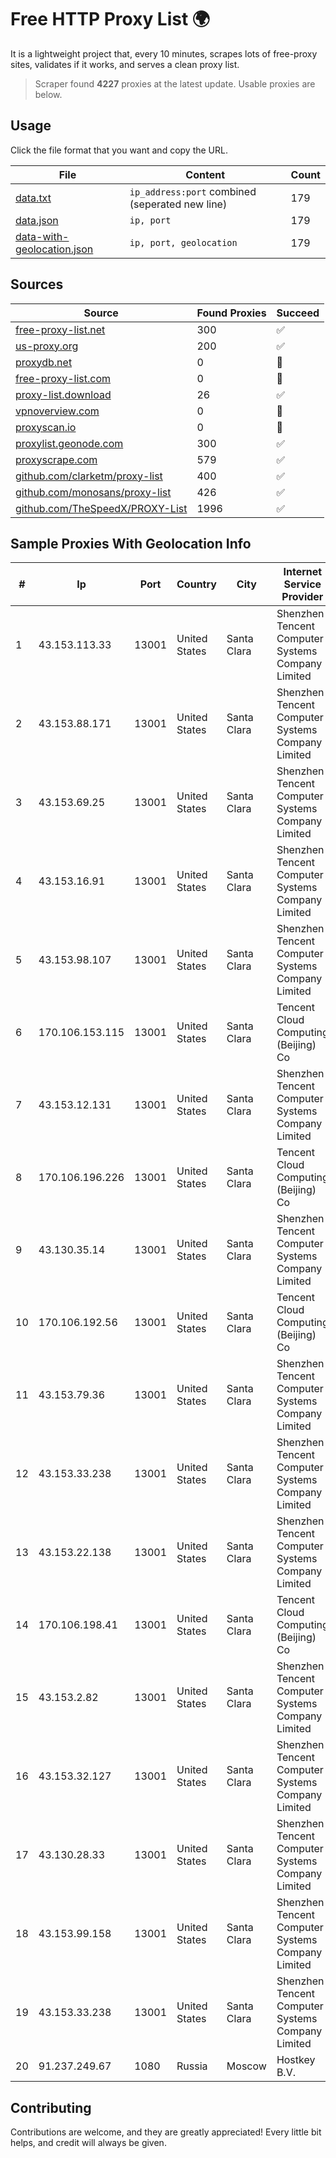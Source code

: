 
# Free HTTP Proxy List 🌍

It is a lightweight project that, every 10 minutes, scrapes lots of free-proxy sites, validates if it works, and serves a clean proxy list.


> Scraper found **4227** proxies at the latest update. Usable proxies are below.

## Usage

Click the file format that you want and copy the URL.


|File|Content|Count|
|----|-------|-----|
|[data.txt](https://raw.githubusercontent.com/themiralay/Proxy-List-World/master/data.txt)|`ip_address:port` combined (seperated new line)|179|
|[data.json](https://raw.githubusercontent.com/themiralay/Proxy-List-World/master/data.json)|`ip, port`|179|
|[data-with-geolocation.json](https://raw.githubusercontent.com/themiralay/Proxy-List-World/master/data-with-geolocation.json)|`ip, port, geolocation`|179|

## Sources

|Source|Found Proxies|Succeed|
|------|-------------|-------|
|[free-proxy-list.net](https://free-proxy-list.net)|300|✅|
|[us-proxy.org](https://www.us-proxy.org)|200|✅|
|[proxydb.net](http://proxydb.net)|0|🚫|
|[free-proxy-list.com](https://free-proxy-list.com/?page=&port=&type%5B%5D=http&type%5B%5D=https&up_time=0&search=Search)|0|🚫|
|[proxy-list.download](https://www.proxy-list.download/HTTP)|26|✅|
|[vpnoverview.com](https://vpnoverview.com/privacy/anonymous-browsing/free-proxy-servers)|0|🚫|
|[proxyscan.io](https://www.proxyscan.io)|0|🚫|
|[proxylist.geonode.com](https://proxylist.geonode.com/api/proxy-list?limit=300&page=1&sort_by=lastChecked&sort_type=desc&protocols=http,https)|300|✅|
|[proxyscrape.com](https://api.proxyscrape.com/v2/?request=displayproxies&protocol=http&timeout=10000&country=all&ssl=all&anonymity=all)|579|✅|
|[github.com/clarketm/proxy-list](https://raw.githubusercontent.com/clarketm/proxy-list/master/proxy-list-raw.txt)|400|✅|
|[github.com/monosans/proxy-list](https://raw.githubusercontent.com/monosans/proxy-list/main/proxies/http.txt)|426|✅|
|[github.com/TheSpeedX/PROXY-List](https://raw.githubusercontent.com/TheSpeedX/PROXY-List/master/http.txt)|1996|✅|


## Sample Proxies With Geolocation Info

|#|Ip|Port|Country|City|Internet Service Provider|
|-|--|----|-------|----|-------------------------|
|1|43.153.113.33|13001|United States|Santa Clara|Shenzhen Tencent Computer Systems Company Limited|
|2|43.153.88.171|13001|United States|Santa Clara|Shenzhen Tencent Computer Systems Company Limited|
|3|43.153.69.25|13001|United States|Santa Clara|Shenzhen Tencent Computer Systems Company Limited|
|4|43.153.16.91|13001|United States|Santa Clara|Shenzhen Tencent Computer Systems Company Limited|
|5|43.153.98.107|13001|United States|Santa Clara|Shenzhen Tencent Computer Systems Company Limited|
|6|170.106.153.115|13001|United States|Santa Clara|Tencent Cloud Computing (Beijing) Co|
|7|43.153.12.131|13001|United States|Santa Clara|Shenzhen Tencent Computer Systems Company Limited|
|8|170.106.196.226|13001|United States|Santa Clara|Tencent Cloud Computing (Beijing) Co|
|9|43.130.35.14|13001|United States|Santa Clara|Shenzhen Tencent Computer Systems Company Limited|
|10|170.106.192.56|13001|United States|Santa Clara|Tencent Cloud Computing (Beijing) Co|
|11|43.153.79.36|13001|United States|Santa Clara|Shenzhen Tencent Computer Systems Company Limited|
|12|43.153.33.238|13001|United States|Santa Clara|Shenzhen Tencent Computer Systems Company Limited|
|13|43.153.22.138|13001|United States|Santa Clara|Shenzhen Tencent Computer Systems Company Limited|
|14|170.106.198.41|13001|United States|Santa Clara|Tencent Cloud Computing (Beijing) Co|
|15|43.153.2.82|13001|United States|Santa Clara|Shenzhen Tencent Computer Systems Company Limited|
|16|43.153.32.127|13001|United States|Santa Clara|Shenzhen Tencent Computer Systems Company Limited|
|17|43.130.28.33|13001|United States|Santa Clara|Shenzhen Tencent Computer Systems Company Limited|
|18|43.153.99.158|13001|United States|Santa Clara|Shenzhen Tencent Computer Systems Company Limited|
|19|43.153.33.238|13001|United States|Santa Clara|Shenzhen Tencent Computer Systems Company Limited|
|20|91.237.249.67|1080|Russia|Moscow|Hostkey B.V.|



## Contributing

Contributions are welcome, and they are greatly appreciated! Every
little bit helps, and credit will always be given.

